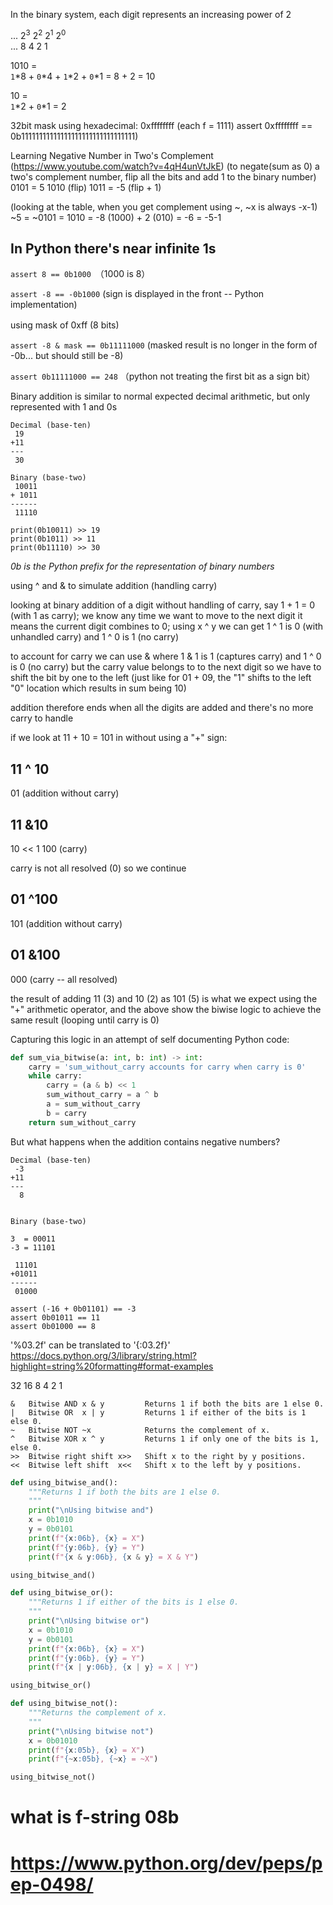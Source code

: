 In the binary system, each digit represents an increasing power of 2

... 2<sup>3</sup> 2<sup>2</sup> 2<sup>1</sup> 2<sup>0</sup>  
... 8   4   2   1  

1010 =   
`1`*8 + `0`*4 + `1`*2 + `0`*1 = 8 + 2 = 10  

10 =   
`1`*2 + `0`*1 = 2

32bit mask using hexadecimal:
0xffffffff (each f = 1111)
assert 0xffffffff == 0b11111111111111111111111111111111)

Learning Negative Number in Two's Complement
(https://www.youtube.com/watch?v=4qH4unVtJkE)
(to negate(sum as 0) a two's complement number, flip all the bits and add 1 to the binary number)
0101 = 5
1010 (flip)
1011 = -5 (flip + 1)

(looking at the table, when you get complement using ~, ~x is always -x-1)
~5 = ~0101 = 1010 = -8 (1000) + 2 (010) = -6 = -5-1

## In Python there's near infinite 1s

`assert 8 == 0b1000`　（1000 is 8）

`assert -8 == -0b1000` (sign is displayed in the front -- Python implementation)

using mask of 0xff (8 bits)　　

`assert -8 & mask == 0b11111000` (masked result is no longer in the form of -0b... but should still be -8)

`assert 0b11111000 == 248` （python not treating the first bit as a sign bit）




Binary addition is similar to normal expected decimal arithmetic, but only represented with 1 and 0s
```
Decimal (base-ten)
 19
+11
---
 30

Binary (base-two)  
 10011
+ 1011
------
 11110

print(0b10011) >> 19
print(0b1011) >> 11
print(0b11110) >> 30
```  
*0b is the Python prefix for the representation of binary numbers*

using ^ and & to simulate addition (handling carry)

looking at binary addition of a digit without handling of carry, say 1 + 1 = 0 (with 1 as carry); we know any time we want to move to the next digit it means the current digit combines to 0; using x ^ y we can get 1 ^ 1 is 0 (with unhandled carry) and 1 ^ 0 is 1 (no carry)

to account for carry we can use & where 1 & 1 is 1 (captures carry) and 1 ^ 0 is 0 (no carry)
but the carry value belongs to to the next digit so we have to shift the bit by one to the left (just like for 01 + 09, the "1" shifts to the left "0" location which results in sum being 10)

addition therefore ends when all the digits are added and there's no more carry to handle

if we look at  11 + 10 = 101 in without using a "+" sign:

  11
^ 10
----
  01 (addition without carry)

  11
 &10
----
  10 
<< 1
 100 (carry)


carry is not all resolved (0) so we continue

  01
^100 
----
 101 (addition without carry)

  01
&100
----
 000 (carry -- all resolved)

the result of adding 11 (3) and 10 (2) as 101 (5) is what we expect using the "+" arithmetic operator, and the above show the biwise logic to achieve the same result (looping until carry is 0)  

Capturing this logic in an attempt of self documenting Python code:
```python
def sum_via_bitwise(a: int, b: int) -> int:
    carry = 'sum_without_carry accounts for carry when carry is 0'
    while carry:
        carry = (a & b) << 1
        sum_without_carry = a ^ b
        a = sum_without_carry
        b = carry
    return sum_without_carry
```

But what happens when the addition contains negative numbers?
```
Decimal (base-ten)
 -3
+11
---
  8


Binary (base-two)  

3  = 00011
-3 = 11101 

 11101
+01011
------
 01000

assert (-16 + 0b01101) == -3
assert 0b01011 == 11
assert 0b01000 == 8
```  





'%03.2f' can be translated to '{:03.2f}'
https://docs.python.org/3/library/string.html?highlight=string%20formatting#format-examples


32 16 8 4 2 1

```
&	Bitwise AND	x & y         Returns 1 if both the bits are 1 else 0.
|	Bitwise OR	x | y         Returns 1 if either of the bits is 1 else 0.
~	Bitwise NOT	~x            Returns the complement of x.
^	Bitwise XOR	x ^ y         Returns 1 if only one of the bits is 1, else 0.
>>	Bitwise right shift	x>>   Shift x to the right by y positions.
<<	Bitwise left shift	x<<   Shift x to the left by y positions.
```

```python
def using_bitwise_and():
    """Returns 1 if both the bits are 1 else 0.
    """
    print("\nUsing bitwise and")
    x = 0b1010
    y = 0b0101
    print(f"{x:06b}, {x} = X")
    print(f"{y:06b}, {y} = Y")
    print(f"{x & y:06b}, {x & y} = X & Y")

using_bitwise_and()

def using_bitwise_or():
    """Returns 1 if either of the bits is 1 else 0.
    """
    print("\nUsing bitwise or")
    x = 0b1010
    y = 0b0101
    print(f"{x:06b}, {x} = X")
    print(f"{y:06b}, {y} = Y")
    print(f"{x | y:06b}, {x | y} = X | Y")

using_bitwise_or()

def using_bitwise_not():
    """Returns the complement of x.
    """
    print("\nUsing bitwise not")
    x = 0b01010
    print(f"{x:05b}, {x} = X")
    print(f"{~x:05b}, {~x} = ~X")

using_bitwise_not()
```

# what is f-string 08b
# https://www.python.org/dev/peps/pep-0498/
